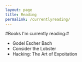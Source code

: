 ```yaml
---
layout: page
title: Reading
permalink: /currentlyreading/
---
```


#Books I'm currently reading:# 

*	Godel Escher Bach
*	Consider the Lobster
*	Hacking: The Art of Expoitation

